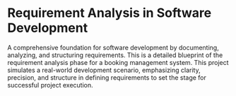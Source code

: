 # Requirement Analysis in Software Development

A comprehensive foundation for software development by documenting, analyzing, and structuring requirements. This is a detailed blueprint of the requirement analysis phase for a booking management system. This project simulates a real-world development scenario, emphasizing clarity, precision, and structure in defining requirements to set the stage for successful project execution.

